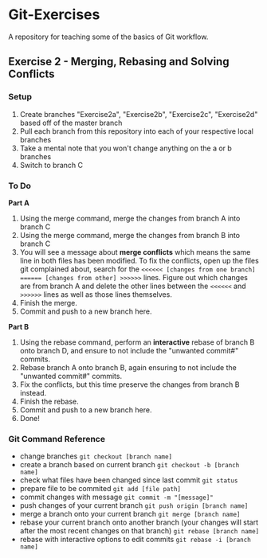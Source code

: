 # Git-Exercises
A repository for teaching some of the basics of Git workflow.

## Exercise 2 - Merging, Rebasing and Solving Conflicts
### Setup
1. Create branches "Exercise2a", "Exercise2b", "Exercise2c", "Exercise2d" based off of the master branch
2. Pull each branch from this repository into each of your respective local branches
3. Take a mental note that you won't change anything on the a or b branches
4. Switch to branch C

### To Do
**Part A**
1. Using the merge command, merge the changes from branch A into branch C
2. Using the merge command, merge the changes from branch B into branch C
3. You will see a message about **merge conflicts** which means the same line in both files has been modified. To fix the conflicts, open up the files git complained about, search for the `<<<<<< [changes from one branch] ====== [changes from other] >>>>>>` lines. Figure out which changes are from branch A and delete the other lines between the `<<<<<<` and `>>>>>>` lines as well as those lines themselves.
4. Finish the merge.
5. Commit and push to a new branch here.

**Part B**
1. Using the rebase command, perform an **interactive** rebase of branch B onto branch D, and ensure to not include the "unwanted commit#" commits.
2. Rebase branch A onto branch B, again ensuring to not include the "unwanted commit#" commits.
3. Fix the conflicts, but this time preserve the changes from branch B instead.
4. Finish the rebase.
5. Commit and push to a new branch here.
6. Done!

### Git Command Reference
- change branches `git checkout [branch name]`
- create a branch based on current branch `git checkout -b [branch name]`
- check what files have been changed since last commit `git status`
- prepare file to be commited `git add [file path]`
- commit changes with message `git commit -m "[message]"`
- push changes of your current branch `git push origin [branch name]`
- merge a branch onto your current branch `git merge [branch name]`
- rebase your current branch onto another branch (your changes will start after the most recent changes on that branch) `git rebase [branch name]`
- rebase with interactive options to edit commits `git rebase -i [branch name]`
